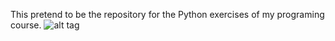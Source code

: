 This pretend to be the repository for the Python exercises of my programing course.
![alt tag](http://i.imgur.com/bhiGmDJ.png)

